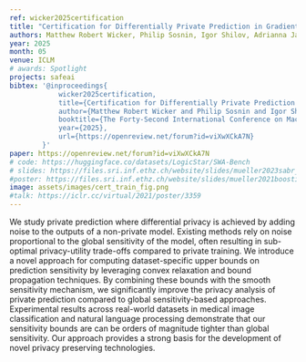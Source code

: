 ```yaml
---
ref: wicker2025certification
title: "Certification for Differentially Private Prediction in Gradient-Based Training"
authors: Matthew Robert Wicker, Philip Sosnin, Igor Shilov, Adrianna Janik, Mark Niklas Müller, Yves-Alexandre de Montjoye, Adrian Weller, Calvin Tsay
year: 2025
month: 05
venue: ICLM
# awards: Spotlight
projects: safeai
bibtex: '@inproceedings{
			wicker2025certification,  
			title={Certification for Differentially Private Prediction in Gradient-Based Training},  
			author={Matthew Robert Wicker and Philip Sosnin and Igor Shilov and Adrianna Janik and Mark Niklas Müller and Yves-Alexandre de Montjoye and Adrian Weller and Calvin Tsay},  
			booktitle={The Forty-Second International Conference on Machine Learning},  
			year={2025},  
			url={https://openreview.net/forum?id=viXwXCkA7N}
		}'
paper: https://openreview.net/forum?id=viXwXCkA7N
# code: https://huggingface.co/datasets/LogicStar/SWA-Bench
# slides: https://files.sri.inf.ethz.ch/website/slides/mueller2023sabr_slides.pdf
#poster: https://files.sri.inf.ethz.ch/website/slides/mueller2021boosting_poster.pdf
image: assets/images/cert_train_fig.png
#talk: https://iclr.cc/virtual/2021/poster/3359
---
```


We study private prediction where differential privacy is achieved by adding noise to the outputs of a non-private model. Existing methods rely on noise proportional to the global sensitivity of the model, often resulting in sub-optimal privacy-utility trade-offs compared to private training. We introduce a novel approach for computing dataset-specific upper bounds on prediction sensitivity by leveraging convex relaxation and bound propagation techniques. By combining these bounds with the smooth sensitivity mechanism, we significantly improve the privacy analysis of private prediction compared to global sensitivity-based approaches. Experimental results across real-world datasets in medical image classification and natural language processing demonstrate that our sensitivity bounds are can be orders of magnitude tighter than global sensitivity. Our approach provides a strong basis for the development of novel privacy preserving technologies.
